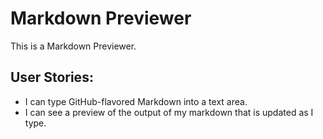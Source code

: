 # Markdown Previewer
This is a Markdown Previewer.

## User Stories:
- I can type GitHub-flavored Markdown into a text area.
- I can see a preview of the output of my markdown that is updated as I type.
